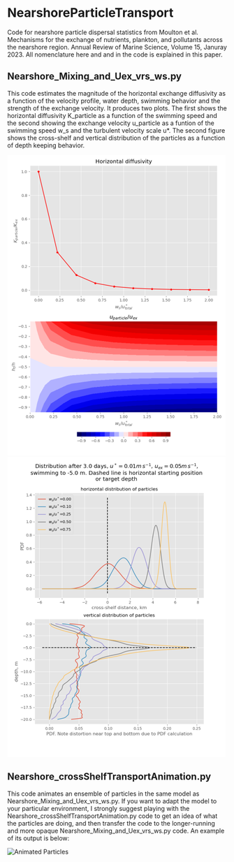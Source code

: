 # NearshoreParticleTransport
Code for nearshore particle dispersal statistics from Moulton et al. Mechanisms for the exchange of nutrients, plankton, and pollutants across the nearshore region. Annual Review of Marine Science, Volume 15, Januray 2023. All nomenclature here and and in the code is explained in this paper. 

## Nearshore_Mixing_and_Uex_vrs_ws.py 
This code estimates the magnitude of the horizontal exchange diffusivity as a function of the velocity profile, water depth, swimming behavior and the strength of the exchange velocity. It produces two plots. The first shows the horizontal diffusivity K_particle as a function of the swimming speed and the second showing the exchange velocity u_particle as a funtion of the swimming speed w_s and the turbulent velocity scale u*. The second figure shows the cross-shelf and vertical distribution of the particles as a function of depth keeping behavior.

![Panel1 figure](images/Panel1_small.png) ![Panel2 figure](images/Panel2_small.png)


## Nearshore_crossShelfTransportAnimation.py 
This code animates an ensemble of particles in the same model as Nearshore_Mixing_and_Uex_vrs_ws.py. If you want to adapt the model to your particular environment, I strongly suggest playing with the Nearshore_crossShelfTransportAnimation.py code to get an idea of what the particles are doing, and then transfer the code to the longer-running and more opaque Nearshore_Mixing_and_Uex_vrs_ws.py code. An example of its output is below:

![Animated Particles](images/particleAnimate.gif)
